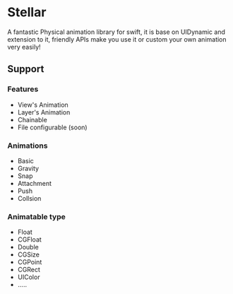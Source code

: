 # Stellar
A fantastic Physical animation library for swift, it is base on UIDynamic and extension to it, friendly APIs make you use it or custom your own animation very easily!

## Support

### Features
- View's Animation
- Layer's Animation
- Chainable
- File configurable (soon)

### Animations

- Basic
- Gravity
- Snap
- Attachment
- Push
- Collsion

### Animatable type

- Float
- CGFloat
- Double
- CGSize
- CGPoint
- CGRect
- UIColor
- .....
